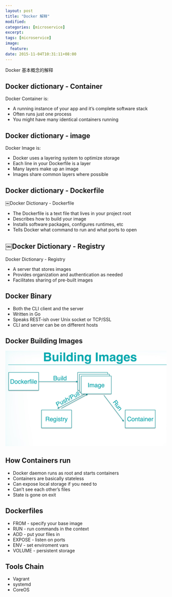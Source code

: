 ```yaml
---
layout: post
title: "Docker 解释"
modified:
categories: [microservice]
excerpt:
tags: [microservice]
image:
  feature:
date: 2015-11-04T10:31:11+08:00
---
```


Docker 基本概念的解释

## Docker dictionary - Container
Docker Container is:
- A running instance of your app and it’s complete software stack
- Often runs just one process
- You might have many identical containers running

## Docker dictionary - image
Docker Image is:
- Docker uses a layering system to optimize storage
- Each line in your Dockerfile is a layer
- Many layers make up an image
- Images share common layers where possible

## Docker dictionary - Dockerfile
￼Docker Dictionary - Dockerfile
- The Dockerfile is a text file that lives in your project root
- Describes how to build your image
- Installs software packages, configures runtimes, etc
- Tells Docker what command to run and what ports to open

## ￼Docker Dictionary - Registry
Docker Dictionary - Registry
- A server that stores images
- Provides organization and authentication as needed
- Facilitates sharing of pre-built images


## Docker Binary
- Both the CLI client and the server
- Written in Go
- Speaks REST-ish over Unix socket or TCP/SSL
- CLI and server can be on different hosts

## Docker Building Images

![img](../../assets/images/pics/docker_building.jpg)

## How Containers run
- Docker daemon runs as root and starts containers
- Containers are basically stateless
- Can expose local storage if you need to
- Can’t see each other’s files
- State is gone on exit

## Dockerfiles
- FROM - specify your base image
- RUN - run commands in the context
- ADD - put your files in
- EXPOSE - listen on ports
- ENV - set enviroment vars
- VOLUME - persistent storage

## Tools Chain
- Vagrant
- systemd
- CoreOS
